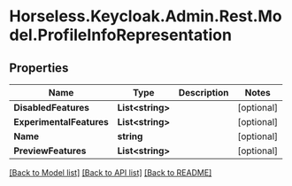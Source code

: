 # Horseless.Keycloak.Admin.Rest.Model.ProfileInfoRepresentation

## Properties

Name | Type | Description | Notes
------------ | ------------- | ------------- | -------------
**DisabledFeatures** | **List&lt;string&gt;** |  | [optional] 
**ExperimentalFeatures** | **List&lt;string&gt;** |  | [optional] 
**Name** | **string** |  | [optional] 
**PreviewFeatures** | **List&lt;string&gt;** |  | [optional] 

[[Back to Model list]](../README.md#documentation-for-models) [[Back to API list]](../README.md#documentation-for-api-endpoints) [[Back to README]](../README.md)

